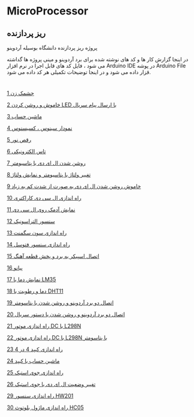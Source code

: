 # MicroProcessor
## ریز پردازنده

پروژه ریز پردازنده دانشگاه بوسیله آردوینو

در اینجا گزارش کار ها و کد های نوشته شده برای برد آردوینو و مینی پروژه ها گداشته می شود ، فایل کد های قابل اجرا در نرم افزار Arduino IDE در پوشه Arduino File قزار داده می شود و در اینجا توضیحات تکمیلی هر کد داده می شود.
#

[1 چشمک زن](https://github.com/Salehranjbar/MICRO/blob/main/1)

[2 خاموش و روشن کردن LED با ارسال پیام سریال](https://github.com/Salehranjbar/MICRO/tree/main/2)

[3 ماشین حساب ](https://github.com/Salehranjbar/MICRO/tree/main/2)

[4 نمودار سینوس ، کسیسنوس ](https://github.com/Salehranjbar/MICRO/tree/main/3)

[5 رقص نور](https://github.com/Salehranjbar/MICRO/tree/main/3)

[6 تاس الکترونیکی](https://github.com/Salehranjbar/MICRO/tree/main/4)

[7 روشن شدن ال ای دی با پتاسیومتر](https://github.com/Salehranjbar/MICRO/tree/main/4)

[8 تغییر ولتاژ با پتاسیومتر و نمایش ولتاژ](https://github.com/Salehranjbar/MICRO/tree/main/4)

[9 خاموش روشن شدن ال ای دی به صورت از شدت کم به زیاد](https://github.com/Salehranjbar/MICRO/tree/main/4)

[10 راه اندازی ال سی دی کاراکتری](https://github.com/Salehranjbar/MICRO/tree/main/5)

[11 نمایش آدمک روی ال سی دی](https://github.com/Salehranjbar/MICRO/tree/main/5)

[12 سنسور التراسونیک](https://github.com/Salehranjbar/MICRO/tree/main/5)

[13 راه اندازی سون سگمنت](https://github.com/Salehranjbar/MICRO/tree/main/6/SevenSegment)

[14 راه اندازی سنسور فتوسل](https://github.com/Salehranjbar/MICRO/tree/main/6/photocell)

[15 اتصال اسپیکر به برد و پخش قطعه آهنگ](https://github.com/Salehranjbar/MICRO/tree/main/6/speaker)

[16 پیانو](https://github.com/Salehranjbar/MICRO/tree/main/7/piano)

[17 نمایش دما با LM35](https://github.com/Salehranjbar/MICRO/tree/main/7/LM35)

[18 دما و رطوبت با DHT11](https://github.com/Salehranjbar/MICRO/tree/main/7/DHT11)

[19 اتصال دو برد آردوینو و روشن شدن با پتاسومتر](https://github.com/Salehranjbar/MICRO/tree/main/8/master_slave%20POT)

[20 اتصال دو برد آردوینو و روشن شدن با دستور سریال](https://github.com/Salehranjbar/MICRO/tree/main/8/master_slave_Serial)

[21 راه اندازی موتور DC با L298N](https://github.com/Salehranjbar/MICRO/tree/main/8/L298N)

[22 راه اندازی موتور DC با L298N با پتاسومتر](https://github.com/Salehranjbar/MICRO/tree/main/8/L298N%20POT)

[23 راه اندازی کیپد 4 در 4](https://github.com/Salehranjbar/MICRO/tree/main/9/Keypad/Launch)

[24 ماشین حساب با کیپد ](https://github.com/Salehranjbar/MICRO/tree/main/9/Keypad/Calculator)

[25 راه اندازی جوی استیک ](https://github.com/Salehranjbar/MICRO/tree/main/9/Joystick/Launch)

[26 تغییر وضعیت ال ای دی با جوی استیک](https://github.com/Salehranjbar/MICRO/tree/main/9/Joystick/LED%20Reaction)

[29 راه اندازی سنسور HW201](https://github.com/Salehranjbar/MICRO/tree/main/10/HW201)

[30 راه اندازی ماژول بلوتوث HC05 ](https://github.com/Salehranjbar/MICRO/tree/main/10/HC05)
